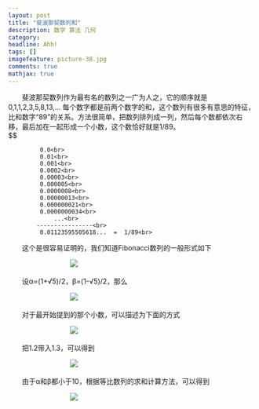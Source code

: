 ```yaml
---
layout: post
title: "斐波那契数列和"
description: 数学 算法 几何
category: 
headline: Ahh!
tags: []
imagefeature: picture-38.jpg
comments: true
mathjax: true
---
```



　　斐波那契数列作为最有名的数列之一广为人之，它的顺序就是 0,1,1,2,3,5,8,13,… 每个数字都是前两个数字的和，这个数列有很多有意思的特征，比和数字“89”的关系。方法很简单，把数列排列成一列，然后每个数都依次右移，最后加在一起形成一个小数，这个数恰好就是1/89。<br>$$



             0.0<br>
             0.01<br>
             0.001<br>
             0.0002<br>
             0.00003<br>
             0.000005<br>
             0.0000008<br>
             0.00000013<br>
             0.000000021<br>
             0.0000000034<br>
                 ...<br>
            ----------------<br>
             0.01123595505618...  =  1/89<br>
　　这个是很容易证明的，我们知道Fibonacci数列的一般形式如下<br>


　　　　　　　　　![][1]




　　设α=(1+√5)/2，β=(1-√5)/2，那么<br>


　　　　　　　　　![][2]



　　对于最开始提到的那个小数，可以描述为下面的方式<br>



　　　　　　　　　![][3]




　　把1.2带入1.3，可以得到<br>



　　　　　　　　　![][4]




　　由于α和β都小于10，根据等比数列的求和计算方法，可以得到<br>


　　　　　　　　　![][5]





  [1]: http://thecodeway.com/blog/wp-content/uploads/2014/08/89-1.gif
  [2]: http://thecodeway.com/blog/wp-content/uploads/2014/08/89-2.gif
  [3]: http://thecodeway.com/blog/wp-content/uploads/2014/08/89-3.gif
  [4]: http://thecodeway.com/blog/wp-content/uploads/2014/08/89-4.gif
  [5]: http://thecodeway.com/blog/wp-content/uploads/2014/08/89-5.gif
